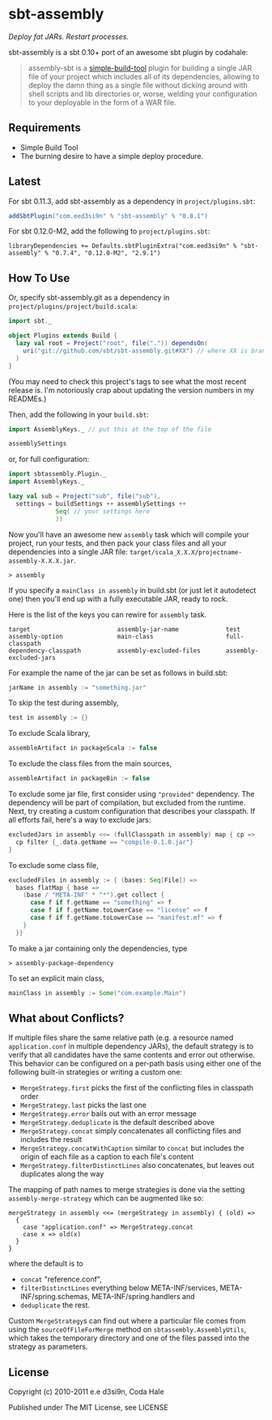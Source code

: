 sbt-assembly
============

*Deploy fat JARs. Restart processes.*

sbt-assembly is a sbt 0.10+ port of an awesome sbt plugin by codahale:

> assembly-sbt is a [simple-build-tool](http://code.google.com/p/simple-build-tool/)
plugin for building a single JAR file of your project which includes all of its
dependencies, allowing to deploy the damn thing as a single file without dicking
around with shell scripts and lib directories or, worse, welding your
configuration to your deployable in the form of a WAR file.

Requirements
------------

* Simple Build Tool
* The burning desire to have a simple deploy procedure.

Latest
------

For sbt 0.11.3, add sbt-assembly as a dependency in `project/plugins.sbt`:

```scala
addSbtPlugin("com.eed3si9n" % "sbt-assembly" % "0.8.1")
```

For sbt 0.12.0-M2, add the following to `project/plugins.sbt`:

```
libraryDependencies += Defaults.sbtPluginExtra("com.eed3si9n" % "sbt-assembly" % "0.7.4", "0.12.0-M2", "2.9.1")
```

How To Use
----------

Or, specify sbt-assembly.git as a dependency in `project/plugins/project/build.scala`:

```scala
import sbt._

object Plugins extends Build {
  lazy val root = Project("root", file(".")) dependsOn(
    uri("git://github.com/sbt/sbt-assembly.git#XX") // where XX is branch
  )
}
```

(You may need to check this project's tags to see what the most recent release
is. I'm notoriously crap about updating the version numbers in my READMEs.)

Then, add the following in your `build.sbt`:

```scala
import AssemblyKeys._ // put this at the top of the file

assemblySettings
```

or, for full configuration:

```scala
import sbtassembly.Plugin._
import AssemblyKeys._

lazy val sub = Project("sub", file("sub"),
  settings = buildSettings ++ assemblySettings ++
             Seq( // your settings here
             ))
```

Now you'll have an awesome new `assembly` task which will compile your project,
run your tests, and then pack your class files and all your dependencies into a
single JAR file: `target/scala_X.X.X/projectname-assembly-X.X.X.jar`.

    > assembly

If you specify a `mainClass in assembly` in build.sbt (or just let it autodetect
one) then you'll end up with a fully executable JAR, ready to rock.

Here is the list of the keys you can rewire for `assembly` task.

    target                        assembly-jar-name             test
    assembly-option               main-class                    full-classpath
    dependency-classpath          assembly-excluded-files       assembly-excluded-jars

For example the name of the jar can be set as follows in build.sbt:

```scala
jarName in assembly := "something.jar"
```

To skip the test during assembly,

```scala
test in assembly := {}
```

To exclude Scala library,

```scala
assembleArtifact in packageScala := false
```

To exclude the class files from the main sources,

```scala
assembleArtifact in packageBin := false
```

To exclude some jar file, first consider using `"provided"` dependency. The dependency will be part of compilation, but excluded from the runtime. Next, try creating a custom configuration that describes your classpath. If all efforts fail, here's a way to exclude jars:

```scala
excludedJars in assembly <<= (fullClasspath in assembly) map { cp => 
  cp filter {_.data.getName == "compile-0.1.0.jar"}
}
```

To exclude some class file,

```scala
excludedFiles in assembly := { (bases: Seq[File]) =>
  bases flatMap { base =>
    (base / "META-INF" * "*").get collect {
      case f if f.getName == "something" => f
      case f if f.getName.toLowerCase == "license" => f
      case f if f.getName.toLowerCase == "manifest.mf" => f
    }
  }}
```

To make a jar containing only the dependencies, type

    > assembly-package-dependency

To set an explicit main class,

```scala
mainClass in assembly := Some("com.example.Main")
```

What about Conflicts?
---------------------

If multiple files share the same relative path (e.g. a resource named
`application.conf` in multiple dependency JARs), the default strategy is to
verify that all candidates have the same contents and error out otherwise.
This behavior can be configured on a per-path basis using either one
of the following built-in strategies or writing a custom one:

* `MergeStrategy.first` picks the first of the conflicting files in classpath order
* `MergeStrategy.last` picks the last one
* `MergeStrategy.error` bails out with an error message
* `MergeStrategy.deduplicate` is the default described above
* `MergeStrategy.concat` simply concatenates all conflicting files and includes the result
* `MergeStrategy.concatWithCaption` similar to `concat` but includes the origin of each file as a caption
  to each file's content
* `MergeStrategy.filterDistinctLines` also concatenates, but leaves out duplicates along the way

The mapping of path names to merge strategies is done via the setting
`assembly-merge-strategy` which can be augmented like so:

```
mergeStrategy in assembly <<= (mergeStrategy in assembly) { (old) =>
  {
    case "application.conf" => MergeStrategy.concat
    case x => old(x)
  }
}
```

where the default is to

* `concat` "reference.conf",
* `filterDistinctLines` everything below META-INF/services, META-INF/spring.schemas, META-INF/spring.handlers and
* `deduplicate` the rest.

Custom `MergeStrategy`s can find out where a particular file comes
from using the `sourceOfFileForMerge` method on `sbtassembly.AssemblyUtils`,
which takes the temporary directory and one of the files passed into the
strategy as parameters.

License
-------

Copyright (c) 2010-2011 e.e d3si9n, Coda Hale

Published under The MIT License, see LICENSE

